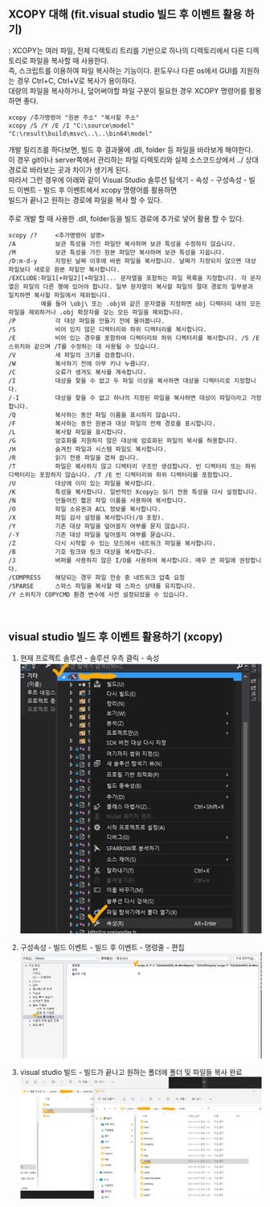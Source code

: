 ## XCOPY 대해 (fit.visual studio 빌드 후 이벤트 활용 하기) 

: XCOPY는 여러 파일, 전체 디렉토리 트리를 기반으로 하나의 디렉토리에서 다른 디렉토리로 파일을 복사할 때 사용한다. <br>
즉, 스크립트를 이용하여 파일 복사하는 기능이다. 윈도우나 다른 os에서 GUI를 지원하는 경우 Ctrl+C, Ctrl+V로 복사가 용이하다. <br>
대량의 파일을 복사하거나, 덮어써야할 파일 구분이 필요한 경우 XCOPY 명령어를 활용하면 좋다.

    xcopy /추가명령어 "원본 주소" "복사할 주소"
    xcopy /S /Y /E /I "C:\source\model" "C:\result\build\msvc\..\..\bin64\model"

개발 릴리즈를 하다보면, 빌드 후 결과물에 .dll, folder 등 파일을 바라보게 해야한다. <br>
이 경우 git이나 server쪽에서 관리하는 파일 디렉토리와 실제 소스코드상에서 ../ 상대경로로 바라보는 곳과 차이가 생기게 된다. <br>
따라서 그런 경우에 아래와 같이 Visual Studio 솔루션 탐색기 - 속성 - 구성속성 - 빌드 이벤트 - 빌드 후 이벤트에서 xcopy 명령어를 활용하면 <br>
빌드가 끝나고 원하는 경로에 파일을 복사 할 수 있다. <br><br>
주로 개발 할 때 사용한 .dll, folder등을 빌드 경로에 추가로 넣어 활용 할 수 있다.  

    xcopy /?     <추가명령어 설명>
    /A           보관 특성을 가진 파일만 복사하며 보관 특성을 수정하지 않습니다.
    /M           보관 특성을 가진 원본 파일만 복사하며 보관 특성을 지웁니다.
    /D:m-d-y     지정된 날짜 이후에 바뀐 파일을 복사합니다. 날짜가 지정되지 않으면 대상 파일보다 새로운 원본 파일만 복사합니다.
    /EXCLUDE:파일1[+파일2][+파일3]... 문자열을 포함하는 파일 목록을 지정합니다. 각 문자열은 파일의 다른 행에 있어야 합니다. 일부 문자열이 복사할 파일의 절대 경로의 일부분과 일치하면 복사할 파일에서 제외됩니다.
             예를 들어 \obj\ 또는 .obj와 같은 문자열을 지정하면 obj 디렉터리 내의 모든 파일을 제외하거나 .obj 확장자를 갖는 모든 파일을 제외합니다.
    /P           각 대상 파일을 만들기 전에 물어봅니다.
    /S           비어 있지 않은 디렉터리와 하위 디렉터리를 복사합니다.
    /E           비어 있는 경우를 포함하여 디렉터리와 하위 디렉터리를 복사합니다. /S /E 스위치와 같으며 /T를 수정하는 데 사용될 수 있습니다.
    /V           새 파일의 크기를 검증합니다.
    /W           복사하기 전에 아무 키나 누릅니다.
    /C           오류가 생겨도 복사를 계속합니다.
    /I           대상을 찾을 수 없고 두 파일 이상을 복사하면 대상을 디렉터리로 지정합니다.
    /-I          대상을 찾을 수 없고 하나의 지정된 파일을 복사하면 대상이 파일이라고 가정합니다.
    /Q           복사하는 동안 파일 이름을 표시하지 않습니다.
    /F           복사하는 동안 원본과 대상 파일의 전체 경로를 표시합니다.
    /L           복사할 파일을 표시합니다.
    /G           암호화를 지원하지 않은 대상에 암호화된 파일의 복사를 허용합니다.
    /H           숨겨진 파일과 시스템 파일도 복사합니다.
    /R           읽기 전용 파일을 겹쳐 씁니다.
    /T           파일은 복사하지 않고 디렉터리 구조만 생성합니다. 빈 디렉터리 또는 하위 디렉터리는 포함하지 않습니다. /T /E 빈 디렉터리와 하위 디렉터리를 포함합니다.
    /U           대상에 이미 있는 파일을 복사합니다.
    /K           특성을 복사합니다. 일반적인 Xcopy는 읽기 전용 특성을 다시 설정합니다.
    /N           만들어진 짧은 파일 이름을 사용하여 복사합니다.
    /O           파일 소유권과 ACL 정보를 복사합니다.
    /X           파일 감사 설정을 복사합니다(/O 포함).
    /Y           기존 대상 파일을 덮어쓸지 여부를 묻지 않습니다.
    /-Y          기존 대상 파일을 덮어쓸지 여부를 묻습니다.
    /Z           다시 시작할 수 있는 모드에서 네트워크 파일을 복사합니다.
    /B           기호 링크와 링크 대상을 복사합니다.
    /J           버퍼를 사용하지 않은 I/O를 사용하여 복사합니다. 매우 큰 파일에 권장합니다.
    /COMPRESS    해당되는 경우 파일 전송 중 네트워크 압축 요청
    /SPARSE      스파스 파일을 복사할 때 스파스 상태를 유지합니다.
    /Y 스위치가 COPYCMD 환경 변수에 사전 설정되었을 수 있습니다.
<br>


## visual studio 빌드 후 이벤트 활용하기 (xcopy)

1. 현재 프로젝트 솔루션 - 솔루션 우측 클릭 - 속성 <br>
![img.png](../img/xcopy_1.png)

2. 구성속성 - 빌드 이벤트 - 빌드 후 이벤트 - 명령줄 - 편집 <br>
![img.png](../img/xcopy_2.png)

3. visual studio 빌드 - 빌드가 끝나고 원하는 폴더에 폴더 및 파일들 복사 완료 <br>
![img.png](../img/xcopy_3.png)

